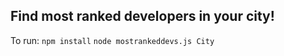 ## Find most ranked developers in your city!

To run: 
```npm install``` 
```node mostrankeddevs.js City```